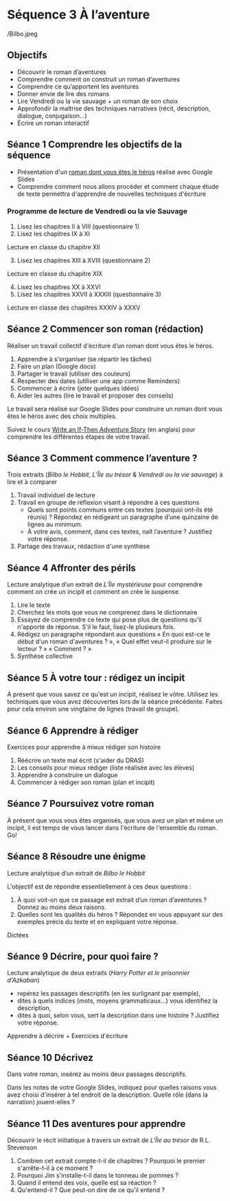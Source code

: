 # Séquence 3 À l’aventure

/Bilbo.jpeg

## Objectifs

- Découvrir le roman d’aventures
- Comprendre comment on construit un roman d’aventures
- Comprendre ce qu’apportent les aventures
- Donner envie de lire des romans
- Lire Vendredi ou la vie sauvage + un roman de son choix
- Approfondir la maîtrise des techniques narratives (récit, description, dialogue, conjugaison…)
- Écrire un roman interactif

## Séance 1 Comprendre les objectifs de la séquence

- Présentation d'un [roman dont vous êtes le héros](https://applieddigitalskills.withgoogle.com/c/middle-and-high-school/en/if-then-adventure-stories/overview.html) réalisé avec Google Slides
- Comprendre comment nous allons procéder et comment chaque étude de texte permettra d'apprendre de nouvelles techniques d'écriture

### Programme de lecture de Vendredi ou la vie Sauvage

1. Lisez les chapitres II à VIII (questionnaire 1)
2. Lisez les chapitres IX à XI 

Lecture en classe du chapitre XII

3. Lisez les chapitres XIII à XVIII (questionnaire 2)

Lecture en classe du chapitre XIX

4. Lisez les chapitres XX à XXVI
5. Lisez les chapitres XXVII à XXXIII (questionnaire 3)

Lecture en classe des chapitres XXXIV à XXXV

## Séance 2 Commencer son roman (rédaction)

Réaliser un travail collectif d'écriture d’un roman dont vous êtes le héros.

1. Apprendre à s'organiser (se répartir les tâches)
2. Faire un plan (Google docs)
3. Partager le travail (utiliser des couleurs)
4. Respecter des dates (utiliser une app comme Reminders)
5. Commencer à écrire (jeter quelques idées)
6. Aider les autres (lire le travail et proposer des conseils)

Le travail sera réalisé sur Google Slides pour construire un roman dont vous êtes le héros avec des choix multiples.

Suivez le cours [Write an If-Then Adventure Story](https://applieddigitalskills.withgoogle.com/c/middle-and-high-school/en/if-then-adventure-stories/overview.html) (en anglais) pour comprendre les différentes étapes de votre travail.

## Séance 3 Comment commence l’aventure ?

Trois extraits (*Bilbo le Hobbit*, *L’Île au trésor* & *Vendredi ou la vie sauvage*) à lire et à comparer

1. Travail individuel de lecture
2. Travail en groupe de réflexion visant à répondre à ces questions
	- Quels sont points communs entre ces textes (pourquoi ont-ils été réunis) ? Répondez en rédigeant un paragraphe d’une quinzaine de lignes au minimum.
	- À votre avis, comment, dans ces textes, naît l’aventure ? Justifiez votre réponse.
3. Partage des travaux, rédaction d'une synthèse

## Séance 4 Affronter des périls

Lecture analytique d’un extrait de *L’Île mystérieuse* pour comprendre comment on crée un incipit et comment on crée le suspense.

1. Lire le texte
2. Cherchez les mots que vous ne comprenez dans le dictionnaire
3. Essayez de comprendre ce texte qui pose plus de questions qu'il n'apporte de réponse. S'il le faut, lisez-le plusieurs fois.
4. Rédigez un paragraphe répondant aux questions « En quoi est-ce le début d'un roman d'aventures ? », « Quel effet veut-il produire sur le lecteur ? » « Comment ? »
5. Synthèse collective

## Séance 5 À votre tour : rédigez un incipit

À présent que vous savez ce qu'est un incipit, réalisez le vôtre. Utilisez les techniques que vous avez découvertes lors de la séance précédente. Faites pour cela environ une vingtaine de lignes (travail de groupe).

## Séance 6 Apprendre à rédiger

Exercices pour apprendre à mieux rédiger son histoire

1. Réécrire un texte mal écrit (s'aider du DRAS)
2. Les conseils pour mieux rédiger (liste réalisée avec les élèves)
3. Apprendre à construire un dialogue
4. Commencer à rédiger son roman (plan et incipit)

## Séance 7 Poursuivez votre roman

À présent que vous vous êtes organisés, que vous avez un plan et même un incipit, il est temps de vous lancer dans l'écriture de l'ensemble du roman. Go!

## Séance 8 Résoudre une énigme

Lecture analytique d’un extrait de *Bilbo le Hobbit*

L'objectif est de répondre essentiellement à ces deux questions :

1. À quoi voit-on que ce passage est extrait d’un roman d’aventures ? Donnez au moins deux raisons.
2. Quelles sont les qualités du héros ? Répondez en vous appuyant sur des exemples précis du texte et en expliquant votre réponse.

Dictées

## Séance 9 Décrire, pour quoi faire ?

Lecture analytique de deux extraits (*Harry Potter et le prisonnier d'Azkaban*)

- repérez les passages descriptifs (en les surlignant par exemple),
- dites à quels indices (mots, moyens grammaticaux...) vous identifiez la description,
- dites à quoi, selon vous, sert la description dans une histoire ? Justifiez votre réponse.

Apprendre à décrire + Exercices d'écriture

## Séance 10 Décrivez

Dans votre roman, insérez au moins deux passages descriptifs. 

Dans les notes de votre Google Slides, indiquez pour quelles raisons vous avez choisi d'insérer à tel endroit de la description. Quelle rôle (dans la narration) jouent-elles ?

## Séance 11 Des aventures pour apprendre

Découvrir le récit initiatique à travers un extrait de *L’Île au trésor* de R.L. Stevenson

1. Combien cet extrait compte-t-il de chapitres ? Pourquoi le premier s'arrête-t-il à ce moment ?
2. Pourquoi Jim s'installe-t-il dans le tonneau de pommes ?
3. Quand il entend des voix, quelle est sa réaction ?
4. Qu'entend-il ? Que peut-on dire de ce qu'il entend ?
